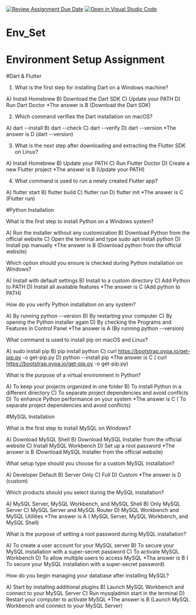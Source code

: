 [![Review Assignment Due Date](https://classroom.github.com/assets/deadline-readme-button-22041afd0340ce965d47ae6ef1cefeee28c7c493a6346c4f15d667ab976d596c.svg)](https://classroom.github.com/a/vnsr1XuU)
[![Open in Visual Studio Code](https://classroom.github.com/assets/open-in-vscode-2e0aaae1b6195c2367325f4f02e2d04e9abb55f0b24a779b69b11b9e10269abc.svg)](https://classroom.github.com/online_ide?assignment_repo_id=15730682&assignment_repo_type=AssignmentRepo)
# Env_Set

# Environment Setup Assignment

#Dart & Flutter

1. What is the first step for installing Dart on a Windows machine?

A) Install Homebrew
B) Download the Dart SDK
C) Update your PATH
D) Run Dart Doctor
*The answer is B (Download the Dart SDK)

2. Which command verifies the Dart installation on macOS?

A) dart --install
B) dart --check
C) dart --verify
D) dart --version
*The answer is D (dart --version)

3. What is the next step after downloading and extracting the Flutter SDK on Linux?

A) Install Homebrew
B) Update your PATH
C) Run Flutter Doctor
D) Create a new Flutter project
*The answer is B (Update your PATH)

4. What command is used to run a newly created Flutter app?

A) flutter start
B) flutter build
C) flutter run
D) flutter init
*The answer is C (Flutter run)

#Python Installation

What is the first step to install Python on a Windows system?

A) Run the installer without any customization
B) Download Python from the official website
C) Open the terminal and type sudo apt install python
D) Install pip manually
*The answer is B (Download python from the official website)

Which option should you ensure is checked during Python installation on Windows?

A) Install with default settings
B) Install to a custom directory
C) Add Python to PATH
D) Install all available features
*The answer is C (Add python to PATH)

How do you verify Python installation on any system?

A) By running python --version
B) By restarting your computer
C) By opening the Python installer again
D) By checking the Programs and Features in Control Panel
*The answer is A (By running python --version)

What command is used to install pip on macOS and Linux?

A) sudo install pip
B) pip install python
C) curl https://bootstrap.pypa.io/get-pip.py -o get-pip.py
D) python --install pip
*The answer is C ( curl https://bootstrap.pypa.io/get-pip.py -o get-pip.py)

What is the purpose of a virtual environment in Python?

A) To keep your projects organized in one folder
B) To install Python in a different directory
C) To separate project dependencies and avoid conflicts
D) To enhance Python performance on your system
*The answer is C ( To separate project dependencies and avoid conflicts)

#MySQL Installation

What is the first step to install MySQL on Windows?

A) Download MySQL Shell
B) Download MySQL Installer from the official website
C) Install MySQL Workbench
D) Set up a root password
*The answer is B (Download MySQL Installer from the official website)

What setup type should you choose for a custom MySQL installation?

A) Developer Default
B) Server Only
C) Full
D) Custom
*The answer is D (custom)

Which products should you select during the MySQL installation?

A) MySQL Server, MySQL Workbench, and MySQL Shell
B) Only MySQL Server
C) MySQL Server and MySQL Router
D) MySQL Workbench and MySQL Utilities
*The answer is A ( MySQL Server, MySQL Workbench, and MySQL Shell)

What is the purpose of setting a root password during MySQL installation?

A) To create a user account for your MySQL server
B) To secure your MySQL installation with a super-secret password
C) To activate MySQL Workbench
D) To allow multiple users to access MySQL
*Tha answer is B ( To secure your MySQL installation with a super-secret password)

How do you begin managing your database after installing MySQL?

A) Start by installing additional plugins
B) Launch MySQL Workbench and connect to your MySQL Server
C) Run mysqladmin start in the terminal
D) Restart your computer to activate MySQL
*The answer is B (Launch MySQL Workbench and connect to your MySQL Server)
